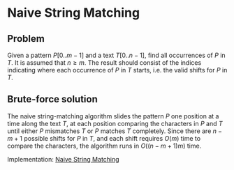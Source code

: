 # Naive String Matching

## Problem

Given a pattern $P[0..m-1]$ and a text $T[0..n-1]$, find all occurrences of $P$ in $T$. It is assumed that $n \geq m$. The result should consist of the indices indicating where each occurrence of $P$ in $T$ starts, i.e. the valid shifts for $P$ in $T$.

## Brute-force solution

The naive string-matching algorithm slides the pattern $P$ one position at a time along the text $T$, at each position comparing the characters in $P$ and $T$ until either $P$ mismatches $T$ or $P$ matches $T$ completely.
Since there are $n-m+1$ possible shifts for $P$ in $T$, and each shift requires $O(m)$ time to compare the characters, the algorithm runs in $O((n-m+1)m)$ time.

Implementation: [Naive String Matching](https://github.com/pl3onasm/AADS/blob/main/algorithms/string-matching/naive-matching/nsm.c)
